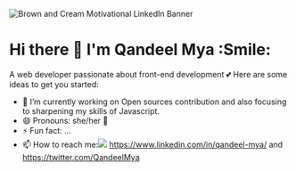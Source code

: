 ![Brown and Cream Motivational LinkedIn Banner](https://user-images.githubusercontent.com/63254870/99298015-11079300-2817-11eb-8ef8-a04e8064a086.png)

# Hi there 👋 I'm Qandeel Mya :Smile:

A web developer passionate about front-end development 💕
Here are some ideas to get you started:

- 🔭 I’m currently working on Open sources contribution and also focusing to sharpening my skills of Javascript.
- 😄 Pronouns: she/her 👧
- ⚡ Fun fact: ...
- 📫 How to reach me:<img src="https://img.shields.io/badge/linkedin-%230077B5.svg?&style=for-the-badge&logo=linkedin&logoColor=white" /> https://www.linkedin.com/in/qandeel-mya/ and https://twitter.com/QandeelMya
<!--
**qmya/qmya** is a ✨ _special_ ✨ repository because its `README.md` (this file) appears on your GitHub profile.

-->
